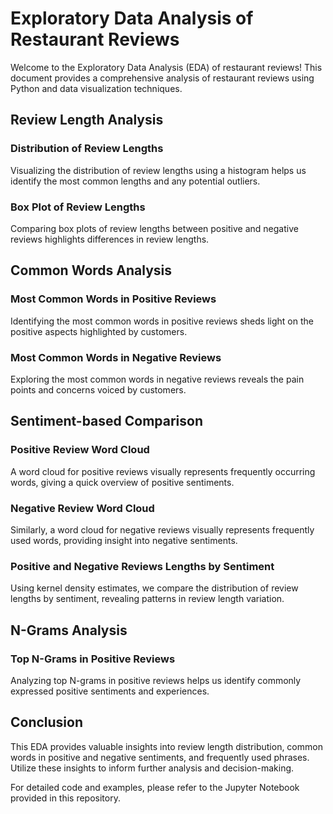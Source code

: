 # Exploratory Data Analysis of Restaurant Reviews

Welcome to the Exploratory Data Analysis (EDA) of restaurant reviews! This document provides a comprehensive analysis of restaurant reviews using Python and data visualization techniques.

## Review Length Analysis

### Distribution of Review Lengths
Visualizing the distribution of review lengths using a histogram helps us identify the most common lengths and any potential outliers.


### Box Plot of Review Lengths
Comparing box plots of review lengths between positive and negative reviews highlights differences in review lengths.


## Common Words Analysis

### Most Common Words in Positive Reviews
Identifying the most common words in positive reviews sheds light on the positive aspects highlighted by customers.


### Most Common Words in Negative Reviews
Exploring the most common words in negative reviews reveals the pain points and concerns voiced by customers.


## Sentiment-based Comparison

### Positive Review Word Cloud
A word cloud for positive reviews visually represents frequently occurring words, giving a quick overview of positive sentiments.


### Negative Review Word Cloud
Similarly, a word cloud for negative reviews visually represents frequently used words, providing insight into negative sentiments.


### Positive and Negative Reviews Lengths by Sentiment
Using kernel density estimates, we compare the distribution of review lengths by sentiment, revealing patterns in review length variation.


## N-Grams Analysis

### Top N-Grams in Positive Reviews
Analyzing top N-grams in positive reviews helps us identify commonly expressed positive sentiments and experiences.


## Conclusion

This EDA provides valuable insights into review length distribution, common words in positive and negative sentiments, and frequently used phrases. Utilize these insights to inform further analysis and decision-making.

For detailed code and examples, please refer to the Jupyter Notebook provided in this repository.

